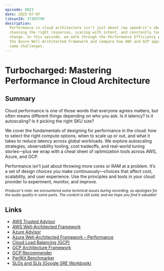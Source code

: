 ```yaml
---
episode: 0023
date: 2025-07-07
libsynId: 37305790
description:
  Performance in cloud architecture isn’t just about raw speed—it's about
  choosing the right resources, scaling with intent, and constantly tuning for
  change. In this episode, we walk through the Performance Efficiency pillar of
  the Azure Well-Architected Framework and compare how AWS and GCP approach the
  same challenges.
---
```


# Turbocharged: Mastering Performance in Cloud Architecture

## Summary

Cloud performance is one of those words that everyone agrees matters, but often
means different things depending on who you ask. Is it latency? Is it
autoscaling? Is it picking the right SKU size?

We cover the fundamentals of designing for performance in the cloud: how to
select the right compute options, when to scale up or out, and what it takes to
reduce latency across global workloads. We explore autoscaling strategies,
observability tooling, cost tradeoffs, and real-world tuning stories—plus we
wrap with a cheat sheet of optimization tools across AWS, Azure, and GCP.

Performance isn’t just about throwing more cores or RAM at a problem. It’s a set
of design choices you make continuously—choices that affect cost, scalability,
and user experience. Use the principles and tools in your cloud provider to
experiment, monitor, and improve.

<small>_Producer's note: we encountered some technical issues during recording, so
apologies for the audio quality in some parts. The content is still solid, and
we hope you find it valuable!_</small>

## Links

- [AWS Trusted Advisor](https://aws.amazon.com/premiumsupport/trustedadvisor/)
- [AWS Well-Architected Framework](https://docs.aws.amazon.com/wellarchitected/latest/framework/wellarchitected-framework.html)
- [Azure Advisor](https://learn.microsoft.com/azure/advisor/advisor-overview)
- [Azure Well-Architected Framework – Performance](https://learn.microsoft.com/azure/architecture/framework/performance/overview)
- [Cloud Load Balancing (GCP)](https://cloud.google.com/load-balancing)
- [GCP Architecture Framework](https://cloud.google.com/architecture/framework)
- [GCP Recommender](https://cloud.google.com/recommender/docs/overview)
- [PerfKit Benchmarker](https://github.com/GoogleCloudPlatform/PerfKitBenchmarker)
- [SLOs and SLIs (Google SRE Workbook)](https://sre.google/workbook/implementing-slos/)
